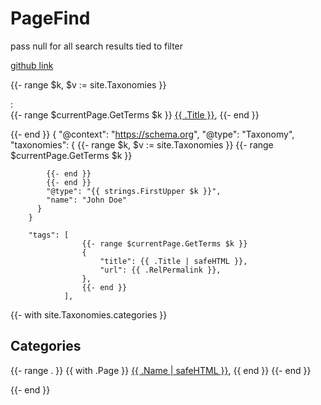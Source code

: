 # PageFind

pass null for all search results tied to filter

[github link](https://jhope-q30.github.io/hugo-content-filters/)


{{- range $k, $v := site.Taxonomies }}
        <p>
            <span></span>:
            <br>
            {{- range $currentPage.GetTerms $k }}
            <a href="{{ .RelPermalink }}" data-pagefind-filter="{{ $k }}" data-pagefind-meta="options:{title:example, url:/google.ca}">{{ .Title }}</a>,
            {{- end }}
        </p>
        {{- end }}
        {
          "@context": "https://schema.org",
          "@type": "Taxonomy",
          "taxonomies": {
            {{- range $k, $v := site.Taxonomies }}
            {{- range $currentPage.GetTerms $k }}
            
            {{- end }}
            {{- end }}
            "@type": "{{ strings.FirstUpper $k }}",
            "name": "John Doe"
          }
        }

        "tags": [
                    {{- range $currentPage.GetTerms $k }}
                    {
                        "title": {{ .Title | safeHTML }},
                        "url": {{ .RelPermalink }},
                    },
                    {{- end }}
                ],


{{- with site.Taxonomies.categories }}
<h2>Categories</h2>
<p>
{{- range . }}
{{ with .Page }}
<a href="{{ .RelPermalink }}">{{ .Name | safeHTML }}</a>, 
{{ end }}
{{- end }}
</p>

{{- end }}

<script>
const data = Array.from({ length: 100 }, (_, i) => `Item ${i + 1}`); // Example data
const itemsPerPage = 10;
let currentPage = 1;

function displayPage(pageNumber) {
    currentPage = pageNumber;
    const startIndex = (currentPage - 1) * itemsPerPage;
    const endIndex = Math.min(startIndex + itemsPerPage, data.length);
    const currentItems = data.slice(startIndex, endIndex);

    // Render currentItems to your HTML element (e.g., a list)
    const container = document.getElementById('item-container');
    container.innerHTML = ''; // Clear previous items
    currentItems.forEach(item => {
        const li = document.createElement('li');
        li.textContent = item;
        container.appendChild(li);
    });

    updatePaginationControls();
}

function updatePaginationControls() {
    const totalPages = Math.ceil(data.length / itemsPerPage);
    const paginationControls = document.getElementById('pagination-controls');
    paginationControls.innerHTML = ''; // Clear previous controls

    // Add Previous button
    const prevButton = document.createElement('button');
    prevButton.textContent = 'Previous';
    prevButton.disabled = currentPage === 1;
    prevButton.addEventListener('click', () => displayPage(currentPage - 1));
    paginationControls.appendChild(prevButton);

    // Add page number buttons
    for (let i = 1; i <= totalPages; i++) {
        const pageButton = document.createElement('button');
        pageButton.textContent = i;
        pageButton.classList.toggle('active', i === currentPage);
        pageButton.addEventListener('click', () => displayPage(i));
        paginationControls.appendChild(pageButton);
    }

    // Add Next button
    const nextButton = document.createElement('button');
    nextButton.textContent = 'Next';
    nextButton.disabled = currentPage === totalPages;
    nextButton.addEventListener('click', () => displayPage(currentPage + 1));
    paginationControls.appendChild(nextButton);
}

// Initial display
displayPage(1);
</script>